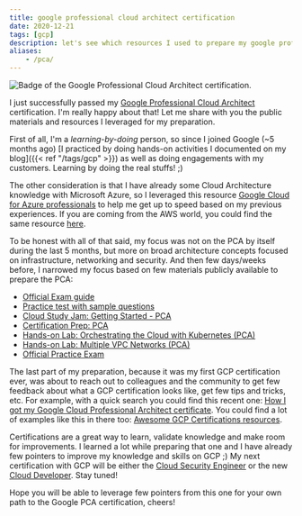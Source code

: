 ```yaml
---
title: google professional cloud architect certification
date: 2020-12-21
tags: [gcp]
description: let's see which resources I used to prepare my google professional cloud architect certification
aliases:
    - /pca/
---
```

![Badge of the Google Professional Cloud Architect certification.](https://inthecloud.withgoogle.com/certification-preparation/static/img/Cloud-certificationbadge-cloudarchitect.png)

I just successfully passed my [Google Professional Cloud Architect](https://cloud.google.com/certification/cloud-architect) certification. I'm really happy about that! Let me share with you the public materials and resources I leveraged for my preparation.

First of all, I'm a *learning-by-doing* person, so since I joined Google (~5 months ago) [I practiced by doing hands-on activities I documented on my blog]({{< ref "/tags/gcp" >}}) as well as doing engagements with my customers. Learning by doing the real stuffs! ;)

The other consideration is that I have already some Cloud Architecture knowledge with Microsoft Azure, so I leveraged this resource [Google Cloud for Azure professionals](https://cloud.google.com/docs/compare/azure) to help me get up to speed based on my previous experiences. If you are coming from the AWS world, you could find the same resource [here](https://cloud.google.com/docs/compare/aws).

To be honest with all of that said, my focus was not on the PCA by itself during the last 5 months, but more on broad architecture concepts focused on infrastructure, networking and security. And then few days/weeks before, I narrowed my focus based on few materials publicly available to prepare the PCA:
- [Official Exam guide](https://cloud.google.com/certification/guides/professional-cloud-architect)
- [Practice test with sample questions](https://cloud.google.com/certification/sample-questions/cloud-architect)
- [Cloud Study Jam: Getting Started - PCA](https://youtu.be/gG_TqsFpbdg)
- [Certification Prep: PCA](https://youtu.be/2oHIflLrCIE)
- [Hands-on Lab: Orchestrating the Cloud with Kubernetes (PCA)](https://youtu.be/TlxLWf8XrgA)
- [Hands-on Lab: Multiple VPC Networks (PCA)](https://youtu.be/ZcIN6Dag27o)
- [Official Practice Exam](https://cloud.google.com/certification/practice-exam/cloud-architect)

The last part of my preparation, because it was my first GCP certification ever, was about to reach out to colleagues and the community to get few feedback about what a GCP certification looks like, get few tips and tricks, etc. For example, with a quick search you could find this recent one: [How I got my Google Cloud Professional Architect certificate](https://medium.com/gdgeurope/how-i-got-my-google-cloud-professional-architect-certificate-4a522897eb0b). You could find a lot of examples like this in there too: [Awesome GCP Certifications resources](https://github.com/sathishvj/awesome-gcp-certifications/blob/master/professional-cloud-architect.md).

Certifications are a great way to learn, validate knowledge and make room for improvements. I learned a lot while preparing that one and I have already few pointers to improve my knowledge and skills on GCP ;) My next certification with GCP will be either the [Cloud Security Engineer](https://cloud.google.com/certification/cloud-security-engineer) or the new [Cloud Developer](https://cloud.google.com/certification/cloud-developer). Stay tuned!

Hope you will be able to leverage few pointers from this one for your own path to the Google PCA certification, cheers!